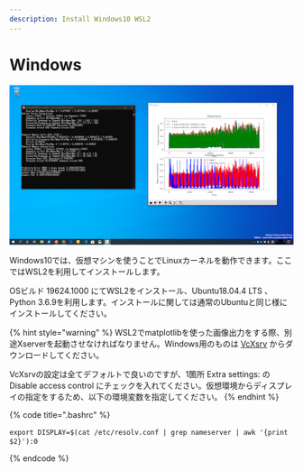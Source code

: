 ```yaml
---
description: Install Windows10 WSL2
---
```


# Windows

![&#x56F3;1-3](../../.gitbook/assets/1-3.png)

Windows10では、仮想マシンを使うことでLinuxカーネルを動作できます。ここではWSL2を利用してインストールします。

OSビルド 19624.1000 にてWSL2をインストール、Ubuntu18.04.4 LTS 、Python 3.6.9を利用します。インストールに関しては通常のUbuntuと同じ様にインストールしてください。

{% hint style="warning" %}
WSL2でmatplotlibを使った画像出力をする際、別途Xserverを起動させなければなりません。Windows用のものは [VcXsrv](https://sourceforge.net/projects/vcxsrv/) からダウンロードしてください。

VcXsrvの設定は全てデフォルトで良いのですが、1箇所 Extra settings: のDisable access control にチェックを入れてください。仮想環境からディスプレイの指定をするため、以下の環境変数を指定してください。
{% endhint %}

{% code title=".bashrc" %}
```text
export DISPLAY=$(cat /etc/resolv.conf | grep nameserver | awk '{print $2}'):0
```
{% endcode %}



 

